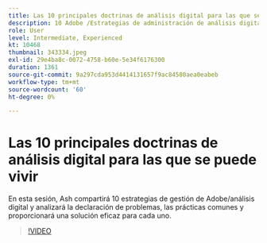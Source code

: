 ```yaml
---
title: Las 10 principales doctrinas de análisis digital para las que se puede vivir
description: 10 Adobe /Estrategias de administración de análisis digital y discutir la declaración del problema, las prácticas comunes y proporcionar una solución eficaz para cada uno.
role: User
level: Intermediate, Experienced
kt: 10468
thumbnail: 343334.jpeg
exl-id: 29e4ba8c-0072-4758-b60e-5e34f6176300
duration: 1361
source-git-commit: 9a297cda953d4414131657f9ac84580aea0eabeb
workflow-type: tm+mt
source-wordcount: '60'
ht-degree: 0%

---
```


# Las 10 principales doctrinas de análisis digital para las que se puede vivir

En esta sesión, Ash compartirá 10 estrategias de gestión de Adobe/análisis digital y analizará la declaración de problemas, las prácticas comunes y proporcionará una solución eficaz para cada uno.

>[!VIDEO](https://video.tv.adobe.com/v/343334/?quality=12&learn=on)
